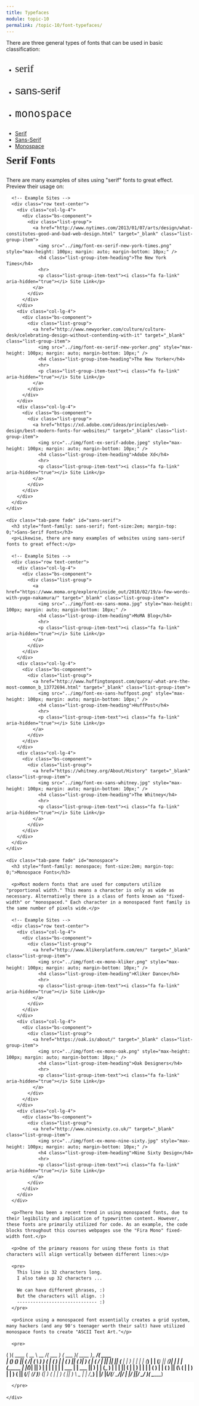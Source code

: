 ```yaml
---
title: Typefaces
module: topic-10
permalink: /topic-10/font-typefaces/
---
```

<style>
  pre {
    background-color: white;
  }
</style>

<div class="divider-heading"></div>

There are three general types of fonts that can be used in basic classification:

- <p style="font-family: serif; font-size:2em;">serif</p>
- <p style="font-family: sans-serif;font-size:2em;">sans-serif</p>
- <p style="font-family: monospace;font-size:2em;">monospace</p>

<div class="codepen-embed">
  <ul class="nav nav-tabs">
    <li class="active"><a href="#serif" data-toggle="tab">Serif</a></li>
    <li><a href="#sans-serif" data-toggle="tab">Sans-Serif</a></li>
    <li><a href="#monospace" data-toggle="tab">Monospace</a></li>
  </ul>

  <div id="myTabContent" class="tab-content">
    <div class="tab-pane fade active in" id="serif">
      <h3 style="font-family: serif; font-size:2em; margin-top: 0;">Serif Fonts</h3>
      <p>There are many examples of sites using "serif" fonts to great effect. Preview their usage on:</p>

      <!-- Example Sites -->
      <div class="row text-center">
        <div class="col-lg-4">
          <div class="bs-component">
            <div class="list-group">
              <a href="http://www.nytimes.com/2013/01/07/arts/design/what-constitutes-good-and-bad-web-design.html" target="_blank" class="list-group-item">
                <img src="../img/font-ex-serif-new-york-times.png" style="max-height: 100px; margin: auto; margin-bottom: 10px;" />
                <h4 class="list-group-item-heading">The New York Times</h4>
                <hr>
                <p class="list-group-item-text"><i class="fa fa-link" aria-hidden="true"></i> Site Link</p>
              </a>
            </div>
          </div>
        </div>
        <div class="col-lg-4">
          <div class="bs-component">
            <div class="list-group">
              <a href="http://www.newyorker.com/culture/culture-desk/celebrating-design-without-contending-with-it" target="_blank" class="list-group-item">
                <img src="../img/font-ex-serif-new-yorker.png" style="max-height: 100px; margin: auto; margin-bottom: 10px;" />
                <h4 class="list-group-item-heading">The New Yorker</h4>
                <hr>
                <p class="list-group-item-text"><i class="fa fa-link" aria-hidden="true"></i> Site Link</p>
              </a>
            </div>
          </div>
        </div>
        <div class="col-lg-4">
          <div class="bs-component">
            <div class="list-group">
              <a href="https://xd.adobe.com/ideas/principles/web-design/best-modern-fonts-for-websites/" target="_blank" class="list-group-item">
                <img src="../img/font-ex-serif-adobe.jpeg" style="max-height: 100px; margin: auto; margin-bottom: 10px;" />
                <h4 class="list-group-item-heading">Adobe Xd</h4>
                <hr>
                <p class="list-group-item-text"><i class="fa fa-link" aria-hidden="true"></i> Site Link</p>
              </a>
            </div>
          </div>
        </div>
      </div>
    </div>

    <div class="tab-pane fade" id="sans-serif">
      <h3 style="font-family: sans-serif; font-size:2em; margin-top: 0;">Sans-Serif Fonts</h3>
      <p>Likewise, there are many examples of websites using sans-serif fonts to great effect:</p>

      <!-- Example Sites -->
      <div class="row text-center">
        <div class="col-lg-4">
          <div class="bs-component">
            <div class="list-group">
              <a href="https://www.moma.org/explore/inside_out/2010/02/19/a-few-words-with-yugo-nakamura/" target="_blank" class="list-group-item">
                <img src="../img/font-ex-sans-moma.jpg" style="max-height: 100px; margin: auto; margin-bottom: 10px;" />
                <h4 class="list-group-item-heading">MoMA Blog</h4>
                <hr>
                <p class="list-group-item-text"><i class="fa fa-link" aria-hidden="true"></i> Site Link</p>
              </a>
            </div>
          </div>
        </div>
        <div class="col-lg-4">
          <div class="bs-component">
            <div class="list-group">
              <a href="http://www.huffingtonpost.com/quora/-what-are-the-most-common_b_13772694.html" target="_blank" class="list-group-item">
                <img src="../img/font-ex-sans-huffpost.png" style="max-height: 100px; margin: auto; margin-bottom: 10px;" />
                <h4 class="list-group-item-heading">HuffPost</h4>
                <hr>
                <p class="list-group-item-text"><i class="fa fa-link" aria-hidden="true"></i> Site Link</p>
              </a>
            </div>
          </div>
        </div>
        <div class="col-lg-4">
          <div class="bs-component">
            <div class="list-group">
              <a href="https://whitney.org/About/History" target="_blank" class="list-group-item">
                <img src="../img/font-ex-sans-whitney.jpg" style="max-height: 100px; margin: auto; margin-bottom: 10px;" />
                <h4 class="list-group-item-heading">The Whitney</h4>
                <hr>
                <p class="list-group-item-text"><i class="fa fa-link" aria-hidden="true"></i> Site Link</p>
              </a>
            </div>
          </div>
        </div>
      </div>
    </div>

    <div class="tab-pane fade" id="monospace">
      <h3 style="font-family: monospace; font-size:2em; margin-top: 0;">Monospace Fonts</h3>

      <p>Most modern fonts that are used for computers utilize "proportional width." This means a character is only as wide as necessary. Alternatively there is a class of fonts known as "fixed-width" or "monospaced." Each character in a monospaced font family is the same number of pixels wide.</p>

      <!-- Example Sites -->
      <div class="row text-center">
        <div class="col-lg-4">
          <div class="bs-component">
            <div class="list-group">
              <a href="http://www.klikerplatform.com/en/" target="_blank" class="list-group-item">
                <img src="../img/font-ex-mono-kliker.png" style="max-height: 100px; margin: auto; margin-bottom: 10px;" />
                <h4 class="list-group-item-heading">Kliker Dance</h4>
                <hr>
                <p class="list-group-item-text"><i class="fa fa-link" aria-hidden="true"></i> Site Link</p>
              </a>
            </div>
          </div>
        </div>
        <div class="col-lg-4">
          <div class="bs-component">
            <div class="list-group">
              <a href="https://oak.is/about/" target="_blank" class="list-group-item">
                <img src="../img/font-ex-mono-oak.png" style="max-height: 100px; margin: auto; margin-bottom: 10px;" />
                <h4 class="list-group-item-heading">Oak Designers</h4>
                <hr>
                <p class="list-group-item-text"><i class="fa fa-link" aria-hidden="true"></i> Site Link</p>
              </a>
            </div>
          </div>
        </div>
        <div class="col-lg-4">
          <div class="bs-component">
            <div class="list-group">
              <a href="http://www.ninesixty.co.uk/" target="_blank" class="list-group-item">
                <img src="../img/font-ex-mono-nine-sixty.jpg" style="max-height: 100px; margin: auto; margin-bottom: 10px;" />
                <h4 class="list-group-item-heading">Nine Sixty Design</h4>
                <hr>
                <p class="list-group-item-text"><i class="fa fa-link" aria-hidden="true"></i> Site Link</p>
              </a>
            </div>
          </div>
        </div>
      </div>

      <p>There has been a recent trend in using monospaced fonts, due to their legibility and implication of typewritten content. However, these fonts are primarily utilized for code. As an example, the code blocks throughout this courses webpages use the "Fira Mono" fixed-width font.</p>

      <p>One of the primary reasons for using these fonts is that characters will align vertically between different lines:</p>

      <pre>
        This line is 32 characters long.
        I also take up 32 characters ...

        We can have different phrases, :)
        But the characters will align. :)
        ------------------------------ :)
      </pre>

      <p>Since using a monospaced font essentially creates a grid system, many hackers (and any 90's teenager worth their salt) have utilized monospace fonts to create "ASCII Text Art."</p>

      <pre>
(       )(  ____ \(  __  \ \__   __/(  ___  )  (  ___  )(  ____ )\__   __/(  ____ \
| () () || (    \/| (  \  )   ) (   | (   ) |  | (   ) || (    )|   ) (   | (    \/
| || || || (__    | |   ) |   | |   | (___) |  | (___) || (____)|   | |   | (_____ 
| |(_)| ||  __)   | |   | |   | |   |  ___  |  |  ___  ||     __)   | |   (_____  )
| |   | || (      | |   ) |   | |   | (   ) |  | (   ) || (\ (      | |         ) |
| )   ( || (____/\| (__/  )___) (___| )   ( |  | )   ( || ) \ \__   | |   /\____) |
|/     \|(_______/(______/ \_______/|/     \|  |/     \||/   \__/   )_(   \_______)
                                                                                   
      </pre>

    </div>
  </div>

